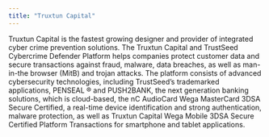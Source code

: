 ```yaml
---
title: "Truxtun Capital"
---
```


Truxtun Capital is the fastest growing designer and provider of integrated cyber crime prevention solutions. The Truxtun Capital and TrustSeed Cybercrime Defender Platform helps companies protect customer data and secure transactions against fraud, malware, data breaches, as well as man-in-the browser (MitB) and trojan attacks. The platform consists of advanced cybersecurity technologies, including TrustSeed’s trademarked applications, PENSEAL ® and PUSH2BANK, the next generation banking solutions, which is cloud-based,  the nC AudioCard Wega MasterCard 3DSA Secure Certified, a real-time device identification and strong authentication, malware protection, as well as Truxtun Capital Wega Mobile 3DSA Secure Certified  Platform Transactions for smartphone and tablet applications.

